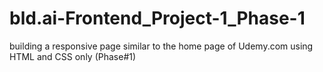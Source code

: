 # bld.ai-Frontend_Project-1_Phase-1
building a responsive page similar to the home page of Udemy.com using HTML and CSS only (Phase#1)
